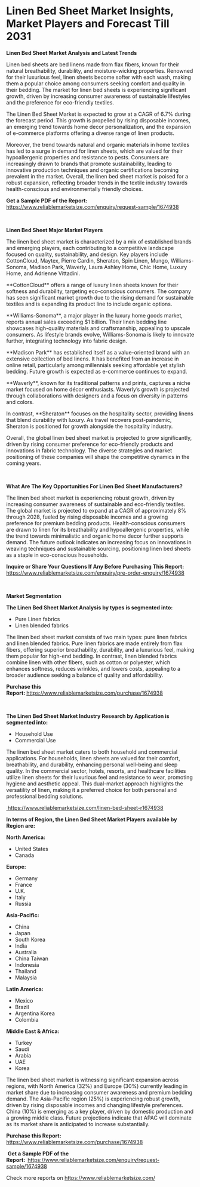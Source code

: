 <p><h1>Linen Bed Sheet Market Insights, Market Players and Forecast Till 2031</h1></p><p><strong>Linen Bed Sheet Market Analysis and Latest Trends</strong></p>
<p><p>Linen bed sheets are bed linens made from flax fibers, known for their natural breathability, durability, and moisture-wicking properties. Renowned for their luxurious feel, linen sheets become softer with each wash, making them a popular choice among consumers seeking comfort and quality in their bedding. The market for linen bed sheets is experiencing significant growth, driven by increasing consumer awareness of sustainable lifestyles and the preference for eco-friendly textiles.</p><p>The Linen Bed Sheet Market is expected to grow at a CAGR of 6.7% during the forecast period. This growth is propelled by rising disposable incomes, an emerging trend towards home decor personalization, and the expansion of e-commerce platforms offering a diverse range of linen products. </p><p>Moreover, the trend towards natural and organic materials in home textiles has led to a surge in demand for linen sheets, which are valued for their hypoallergenic properties and resistance to pests. Consumers are increasingly drawn to brands that promote sustainability, leading to innovative production techniques and organic certifications becoming prevalent in the market. Overall, the linen bed sheet market is poised for a robust expansion, reflecting broader trends in the textile industry towards health-conscious and environmentally friendly choices.</p></p>
<p><strong>Get a Sample PDF of the Report:&nbsp;</strong> <a href="https://www.reliablemarketsize.com/enquiry/request-sample/1674938?utm_campaign=1103&utm_medium=2&utm_source=Github&utm_content=ia&utm_term=28122024&utm_id=linen-bed-sheet">https://www.reliablemarketsize.com/enquiry/request-sample/1674938</a></p>
<p>&nbsp;</p>
<p><strong>Linen Bed Sheet Major Market Players</strong></p>
<p><p>The linen bed sheet market is characterized by a mix of established brands and emerging players, each contributing to a competitive landscape focused on quality, sustainability, and design. Key players include CottonCloud, Maytex, Pierre Cardin, Sheraton, Spin Linen, Mungo, Williams-Sonoma, Madison Park, Waverly, Laura Ashley Home, Chic Home, Luxury Home, and Adrienne Vittadini.</p><p>**CottonCloud** offers a range of luxury linen sheets known for their softness and durability, targeting eco-conscious consumers. The company has seen significant market growth due to the rising demand for sustainable textiles and is expanding its product line to include organic options.</p><p>**Williams-Sonoma**, a major player in the luxury home goods market, reports annual sales exceeding $1 billion. Their linen bedding line showcases high-quality materials and craftsmanship, appealing to upscale consumers. As lifestyle brands evolve, Williams-Sonoma is likely to innovate further, integrating technology into fabric design.</p><p>**Madison Park** has established itself as a value-oriented brand with an extensive collection of bed linens. It has benefited from an increase in online retail, particularly among millennials seeking affordable yet stylish bedding. Future growth is expected as e-commerce continues to expand.</p><p>**Waverly**, known for its traditional patterns and prints, captures a niche market focused on home décor enthusiasts. Waverly’s growth is projected through collaborations with designers and a focus on diversity in patterns and colors.</p><p>In contrast, **Sheraton** focuses on the hospitality sector, providing linens that blend durability with luxury. As travel recovers post-pandemic, Sheraton is positioned for growth alongside the hospitality industry.</p><p>Overall, the global linen bed sheet market is projected to grow significantly, driven by rising consumer preference for eco-friendly products and innovations in fabric technology. The diverse strategies and market positioning of these companies will shape the competitive dynamics in the coming years.</p></p>
<p>&nbsp;</p>
<p><strong>What Are The Key Opportunities For Linen Bed Sheet Manufacturers?</strong></p>
<p><p>The linen bed sheet market is experiencing robust growth, driven by increasing consumer awareness of sustainable and eco-friendly textiles. The global market is projected to expand at a CAGR of approximately 8% through 2028, fueled by rising disposable incomes and a growing preference for premium bedding products. Health-conscious consumers are drawn to linen for its breathability and hypoallergenic properties, while the trend towards minimalistic and organic home decor further supports demand. The future outlook indicates an increasing focus on innovations in weaving techniques and sustainable sourcing, positioning linen bed sheets as a staple in eco-conscious households.</p></p>
<p><strong>Inquire or Share Your Questions If Any Before Purchasing This Report:</strong> <a href="https://www.reliablemarketsize.com/enquiry/pre-order-enquiry/1674938?utm_campaign=1103&utm_medium=2&utm_source=Github&utm_content=ia&utm_term=28122024&utm_id=linen-bed-sheet">https://www.reliablemarketsize.com/enquiry/pre-order-enquiry/1674938</a></p>
<p>&nbsp;</p>
<p><strong>Market Segmentation</strong></p>
<p><strong>The Linen Bed Sheet Market Analysis by types is segmented into:</strong></p>
<p><ul><li>Pure Linen fabrics</li><li>Linen blended fabrics</li></ul></p>
<p><p>The linen bed sheet market consists of two main types: pure linen fabrics and linen blended fabrics. Pure linen fabrics are made entirely from flax fibers, offering superior breathability, durability, and a luxurious feel, making them popular for high-end bedding. In contrast, linen blended fabrics combine linen with other fibers, such as cotton or polyester, which enhances softness, reduces wrinkles, and lowers costs, appealing to a broader audience seeking a balance of quality and affordability.</p></p>
<p><strong>Purchase this Report:&nbsp;</strong><a href="https://www.reliablemarketsize.com/purchase/1674938?utm_campaign=1103&utm_medium=2&utm_source=Github&utm_content=ia&utm_term=28122024&utm_id=linen-bed-sheet">https://www.reliablemarketsize.com/purchase/1674938</a></p>
<p>&nbsp;</p>
<p><strong>The Linen Bed Sheet Market Industry Research by Application is segmented into:</strong></p>
<p><ul><li>Household Use</li><li>Commercial Use</li></ul></p>
<p><p>The linen bed sheet market caters to both household and commercial applications. For households, linen sheets are valued for their comfort, breathability, and durability, enhancing personal well-being and sleep quality. In the commercial sector, hotels, resorts, and healthcare facilities utilize linen sheets for their luxurious feel and resistance to wear, promoting hygiene and aesthetic appeal. This dual-market approach highlights the versatility of linen, making it a preferred choice for both personal and professional bedding solutions.</p></p>
<p><a href="https://www.reliablemarketsize.com/linen-bed-sheet-r1674938?utm_campaign=1103&utm_medium=2&utm_source=Github&utm_content=ia&utm_term=28122024&utm_id=linen-bed-sheet">&nbsp;https://www.reliablemarketsize.com/linen-bed-sheet-r1674938</a></p>
<p><strong>In terms of Region, the Linen Bed Sheet Market Players available by Region are:</strong></p>
<p>
    <p> <strong> North America: </strong>
        <ul>
            <li>United States</li>
            <li>Canada</li>
        </ul>
        </p> 
    <p> <strong> Europe: </strong>
        <ul>
            <li>Germany</li>
            <li>France</li>
            <li>U.K.</li>
            <li>Italy</li>
            <li>Russia</li>
        </ul>
        </p> 
    <p> <strong> Asia-Pacific: </strong>
        <ul>
            <li>China</li>
            <li>Japan</li>
            <li>South Korea</li>
            <li>India</li>
            <li>Australia</li>
            <li>China Taiwan</li>
            <li>Indonesia</li>
            <li>Thailand</li>
            <li>Malaysia</li>
        </ul>
        </p> 
    <p> <strong> Latin America: </strong>
        <ul>
            <li>Mexico</li>
            <li>Brazil</li>
            <li>Argentina Korea</li>
            <li>Colombia</li>
        </ul>
        </p> 
    <p> <strong> Middle East & Africa: </strong>
        <ul>
            <li>Turkey</li>
            <li>Saudi</li>
            <li>Arabia</li>
            <li>UAE</li>
            <li>Korea</li>
        </ul>
    </p>
    </p>
<p><p>The linen bed sheet market is witnessing significant expansion across regions, with North America (32%) and Europe (30%) currently leading in market share due to increasing consumer awareness and premium bedding demand. The Asia-Pacific region (25%) is experiencing robust growth, driven by rising disposable incomes and changing lifestyle preferences. China (10%) is emerging as a key player, driven by domestic production and a growing middle class. Future projections indicate that APAC will dominate as its market share is anticipated to increase substantially.</p></p>
<p><strong>Purchase this Report: </strong><a href="https://www.reliablemarketsize.com/purchase/1674938?utm_campaign=1103&utm_medium=2&utm_source=Github&utm_content=ia&utm_term=28122024&utm_id=linen-bed-sheet">https://www.reliablemarketsize.com/purchase/1674938</a></p>
<p>&nbsp;<strong>Get a Sample PDF of the Report:&nbsp;&nbsp;</strong><a href="https://www.reliablemarketsize.com/enquiry/request-sample/1674938?utm_campaign=1103&utm_medium=2&utm_source=Github&utm_content=ia&utm_term=28122024&utm_id=linen-bed-sheet">https://www.reliablemarketsize.com/enquiry/request-sample/1674938</a></p>
<p><strong></strong></p>
<p>Check more reports on <a href="https://www.reliablemarketsize.com/?utm_campaign=1103&utm_medium=2&utm_source=Github&utm_content=ia&utm_term=28122024&utm_id=linen-bed-sheet">https://www.reliablemarketsize.com/</a></p>
